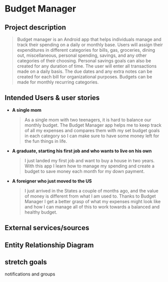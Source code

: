 # Budget Manager

## Project description

>Budget manager is an Android app that helps individuals manage and track their spending on a daily 
or monthly base. 
Users will assign their expenditures in different categories for bills, gas, groceries, dining out, 
miscellaneous, personal spending, savings, and any other categories of their choosing. 
Personal savings goals can also be created for any duration of time. 
The user will enter all transactions made on a daily basis. 
The due dates and any extra notes can be created for each bill for organizational purposes. 
Budgets can be made for monthly recurring categories. 


## Intended Users & user stories

   * **A single mom**
        > As a single mom with two teenagers, it is hard to balance our monthly budget. The Budget 
          Manager app helps me to keep track of all my expenses and compares them with my set budget
          goals in each category so I can make sure to have some money left for the fun things
          in life.
    
   * **A graduate, starting his first job and who wants to live on his own**
        > I just landed my first job and want to buy a house in two years. With this app I learn 
          how to manage my spending and create a budget to save money each month for my down payment.
        
   * **A foreigner who just moved to the US**
        > I just arrived in the States a couple of months ago, and the value of money is different 
          from what I am used to. Thanks to Budget Manager I get a better grasp of what my 
          expenses might look like and how I can manage all of this to work towards a balanced and
          healthy budget.
                                                  

## External services/sources



## Entity Relationship Diagram

## stretch goals

notifications and groups